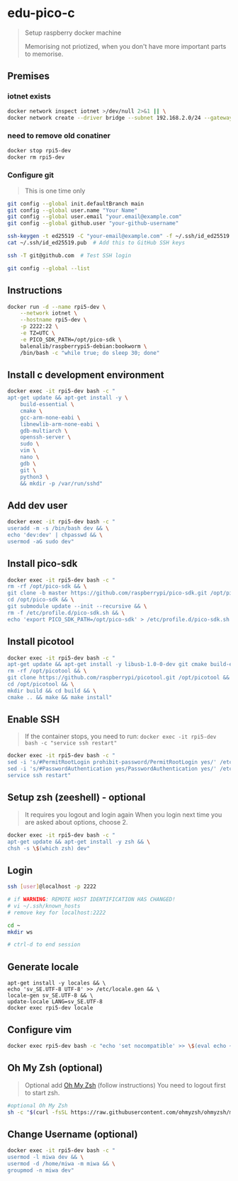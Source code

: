 # edu-pico-c

> Setup raspberry docker machine
>
> Memorising not priotized, when you don't have more important parts to memorise.

## Premises

### iotnet exists

```bash
docker network inspect iotnet >/dev/null 2>&1 || \
docker network create --driver bridge --subnet 192.168.2.0/24 --gateway 192.168.2.1 iotnet
```

### need to remove old conatiner

```bash
docker stop rpi5-dev
docker rm rpi5-dev
```

### Configure git

> This is one time only

```bash
git config --global init.defaultBranch main
git config --global user.name "Your Name"
git config --global user.email "your.email@example.com"
git config --global github.user "your-github-username"

ssh-keygen -t ed25519 -C "your-email@example.com" -f ~/.ssh/id_ed25519 -N ""
cat ~/.ssh/id_ed25519.pub  # Add this to GitHub SSH keys

ssh -T git@github.com  # Test SSH login

git config --global --list
```

## Instructions

```bash
docker run -d --name rpi5-dev \
    --network iotnet \
    --hostname rpi5-dev \
    -p 2222:22 \
    -e TZ=UTC \
    -e PICO_SDK_PATH=/opt/pico-sdk \
    balenalib/raspberrypi5-debian:bookworm \
    /bin/bash -c "while true; do sleep 30; done"
```

## Install c development environment

```bash
docker exec -it rpi5-dev bash -c "
apt-get update && apt-get install -y \
    build-essential \
    cmake \
    gcc-arm-none-eabi \
    libnewlib-arm-none-eabi \
    gdb-multiarch \
    openssh-server \
    sudo \
    vim \
    nano \
    gdb \
    git \
    python3 \
    && mkdir -p /var/run/sshd"
```

## Add dev user

```bash
docker exec -it rpi5-dev bash -c "
useradd -m -s /bin/bash dev && \
echo 'dev:dev' | chpasswd && \
usermod -aG sudo dev"
```

## Install pico-sdk

```bash
docker exec -it rpi5-dev bash -c "
rm -rf /opt/pico-sdk && \
git clone -b master https://github.com/raspberrypi/pico-sdk.git /opt/pico-sdk && \
cd /opt/pico-sdk && \
git submodule update --init --recursive && \
rm -f /etc/profile.d/pico-sdk.sh && \
echo 'export PICO_SDK_PATH=/opt/pico-sdk' > /etc/profile.d/pico-sdk.sh && \
```

## Install picotool

```bash
docker exec -it rpi5-dev bash -c "
apt-get update && apt-get install -y libusb-1.0-0-dev git cmake build-essential && \
rm -rf /opt/picotool && \
git clone https://github.com/raspberrypi/picotool.git /opt/picotool && \
cd /opt/picotool && \
mkdir build && cd build && \
cmake .. && make && make install"
```

## Enable SSH

> If the container stops, you need to run: `docker exec -it rpi5-dev bash -c "service ssh restart"`

```bash
docker exec -it rpi5-dev bash -c "
sed -i 's/#PermitRootLogin prohibit-password/PermitRootLogin yes/' /etc/ssh/sshd_config && \
sed -i 's/#PasswordAuthentication yes/PasswordAuthentication yes/' /etc/ssh/sshd_config && \
service ssh restart"
```

## Setup zsh  (zeeshell) - optional

> It requires you logout and login again
> When you login next time you are asked about options, choose 2.

```bash
docker exec -it rpi5-dev bash -c "
apt-get update && apt-get install -y zsh && \
chsh -s \$(which zsh) dev"
```

## Login

```bash
ssh [user]@localhost -p 2222

# if WARNING: REMOTE HOST IDENTIFICATION HAS CHANGED!
# vi ~/.ssh/known_hosts
# remove key for localhost:2222

cd ~
mkdir ws

# ctrl-d to end session
```

## Generate locale

```bashdocker exec -it rpi5-dev bash -c "
apt-get install -y locales && \
echo 'sv_SE.UTF-8 UTF-8' >> /etc/locale.gen && \
locale-gen sv_SE.UTF-8 && \
update-locale LANG=sv_SE.UTF-8
docker exec rpi5-dev locale
```

## Configure vim

```bash
docker exec rpi5-dev bash -c "echo 'set nocompatible' >> \$(eval echo ~dev)/.vimrc"
```

## Oh My Zsh (optional)

> Optional add [Oh My Zsh](https://ohmyz.sh) (follow instructions)
> You need to logout first to start zsh.
```bash
#optional Oh My Zsh
sh -c "$(curl -fsSL https://raw.githubusercontent.com/ohmyzsh/ohmyzsh/master/tools/install.sh)"
```

## Change Username (optional)

```bash
docker exec -it rpi5-dev bash -c "
usermod -l miwa dev && \
usermod -d /home/miwa -m miwa && \
groupmod -n miwa dev"
```
